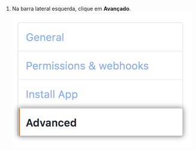 1. Na barra lateral esquerda, clique em **Avançado**. ![Aba avançado](/assets/images/github-apps/github_apps_advanced.png)
